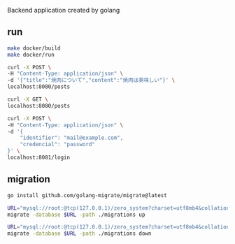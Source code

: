 Backend application created by golang

## run

```bash
make docker/build
make docker/run
```

```bash
curl -X POST \
-H "Content-Type: application/json" \
-d '{"title":"焼肉について","content":"焼肉は美味しい"}' \
localhost:8080/posts

curl -X GET \
localhost:8080/posts

curl -X POST \
-H "Content-Type: application/json" \
-d '{
	"identifier": "mail@example.com",
	"credencial": "password"
}' \
localhost:8081/login
```

## migration

```bash
go install github.com/golang-migrate/migrate@latest
```

```bash
URL="mysql://root:@tcp(127.0.0.1)/zero_system?charset=utf8mb4&collation=utf8mb4_general_ci&parseTime=true"
migrate -database $URL -path ./migrations up
```

```bash
URL="mysql://root:@tcp(127.0.0.1)/zero_system?charset=utf8mb4&collation=utf8mb4_general_ci&parseTime=true"
migrate -database $URL -path ./migrations down
```
